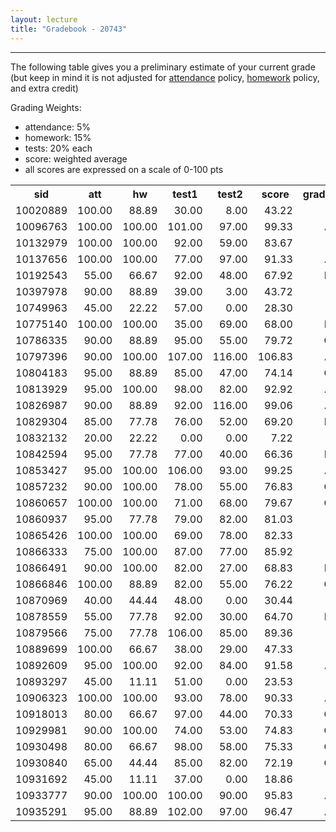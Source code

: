 ```yaml
---
layout: lecture
title: "Gradebook - 20743"
---
```


-----

The following table gives you a preliminary estimate of your current grade (but keep in mind it is not adjusted for <a href="../syllabus#attendance-policy">attendance</a> policy, <a href="../syllabus#hw-policy">homework</a> policy, and extra credit)

Grading Weights:

- attendance: 5%
- homework: 15%
- tests: 20% each
- score: weighted average
- all scores are expressed on a scale of 0-100 pts

<!-- html table generated in R 3.2.3 by xtable 1.8-2 package -->
<!-- Sat Apr 23 11:09:12 2016 -->
<table >
<tr> <th> sid </th> <th> att </th> <th> hw </th> <th> test1 </th> <th> test2 </th> <th> score </th> <th> grade </th>  </tr>
  <tr> <td align="right"> 10020889 </td> <td align="right"> 100.00 </td> <td align="right"> 88.89 </td> <td align="right"> 30.00 </td> <td align="right"> 8.00 </td> <td align="right"> 43.22 </td> <td align="right"> F </td> </tr>
  <tr> <td align="right"> 10096763 </td> <td align="right"> 100.00 </td> <td align="right"> 100.00 </td> <td align="right"> 101.00 </td> <td align="right"> 97.00 </td> <td align="right"> 99.33 </td> <td align="right"> A </td> </tr>
  <tr> <td align="right"> 10132979 </td> <td align="right"> 100.00 </td> <td align="right"> 100.00 </td> <td align="right"> 92.00 </td> <td align="right"> 59.00 </td> <td align="right"> 83.67 </td> <td align="right"> B </td> </tr>
  <tr> <td align="right"> 10137656 </td> <td align="right"> 100.00 </td> <td align="right"> 100.00 </td> <td align="right"> 77.00 </td> <td align="right"> 97.00 </td> <td align="right"> 91.33 </td> <td align="right"> A </td> </tr>
  <tr> <td align="right"> 10192543 </td> <td align="right"> 55.00 </td> <td align="right"> 66.67 </td> <td align="right"> 92.00 </td> <td align="right"> 48.00 </td> <td align="right"> 67.92 </td> <td align="right"> D </td> </tr>
  <tr> <td align="right"> 10397978 </td> <td align="right"> 90.00 </td> <td align="right"> 88.89 </td> <td align="right"> 39.00 </td> <td align="right"> 3.00 </td> <td align="right"> 43.72 </td> <td align="right"> F </td> </tr>
  <tr> <td align="right"> 10749963 </td> <td align="right"> 45.00 </td> <td align="right"> 22.22 </td> <td align="right"> 57.00 </td> <td align="right"> 0.00 </td> <td align="right"> 28.30 </td> <td align="right"> F </td> </tr>
  <tr> <td align="right"> 10775140 </td> <td align="right"> 100.00 </td> <td align="right"> 100.00 </td> <td align="right"> 35.00 </td> <td align="right"> 69.00 </td> <td align="right"> 68.00 </td> <td align="right"> D </td> </tr>
  <tr> <td align="right"> 10786335 </td> <td align="right"> 90.00 </td> <td align="right"> 88.89 </td> <td align="right"> 95.00 </td> <td align="right"> 55.00 </td> <td align="right"> 79.72 </td> <td align="right"> C </td> </tr>
  <tr> <td align="right"> 10797396 </td> <td align="right"> 90.00 </td> <td align="right"> 100.00 </td> <td align="right"> 107.00 </td> <td align="right"> 116.00 </td> <td align="right"> 106.83 </td> <td align="right"> A </td> </tr>
  <tr> <td align="right"> 10804183 </td> <td align="right"> 95.00 </td> <td align="right"> 88.89 </td> <td align="right"> 85.00 </td> <td align="right"> 47.00 </td> <td align="right"> 74.14 </td> <td align="right"> C </td> </tr>
  <tr> <td align="right"> 10813929 </td> <td align="right"> 95.00 </td> <td align="right"> 100.00 </td> <td align="right"> 98.00 </td> <td align="right"> 82.00 </td> <td align="right"> 92.92 </td> <td align="right"> A </td> </tr>
  <tr> <td align="right"> 10826987 </td> <td align="right"> 90.00 </td> <td align="right"> 88.89 </td> <td align="right"> 92.00 </td> <td align="right"> 116.00 </td> <td align="right"> 99.06 </td> <td align="right"> A </td> </tr>
  <tr> <td align="right"> 10829304 </td> <td align="right"> 85.00 </td> <td align="right"> 77.78 </td> <td align="right"> 76.00 </td> <td align="right"> 52.00 </td> <td align="right"> 69.20 </td> <td align="right"> D </td> </tr>
  <tr> <td align="right"> 10832132 </td> <td align="right"> 20.00 </td> <td align="right"> 22.22 </td> <td align="right"> 0.00 </td> <td align="right"> 0.00 </td> <td align="right"> 7.22 </td> <td align="right"> F </td> </tr>
  <tr> <td align="right"> 10842594 </td> <td align="right"> 95.00 </td> <td align="right"> 77.78 </td> <td align="right"> 77.00 </td> <td align="right"> 40.00 </td> <td align="right"> 66.36 </td> <td align="right"> D </td> </tr>
  <tr> <td align="right"> 10853427 </td> <td align="right"> 95.00 </td> <td align="right"> 100.00 </td> <td align="right"> 106.00 </td> <td align="right"> 93.00 </td> <td align="right"> 99.25 </td> <td align="right"> A </td> </tr>
  <tr> <td align="right"> 10857232 </td> <td align="right"> 90.00 </td> <td align="right"> 100.00 </td> <td align="right"> 78.00 </td> <td align="right"> 55.00 </td> <td align="right"> 76.83 </td> <td align="right"> C </td> </tr>
  <tr> <td align="right"> 10860657 </td> <td align="right"> 100.00 </td> <td align="right"> 100.00 </td> <td align="right"> 71.00 </td> <td align="right"> 68.00 </td> <td align="right"> 79.67 </td> <td align="right"> C </td> </tr>
  <tr> <td align="right"> 10860937 </td> <td align="right"> 95.00 </td> <td align="right"> 77.78 </td> <td align="right"> 79.00 </td> <td align="right"> 82.00 </td> <td align="right"> 81.03 </td> <td align="right"> B </td> </tr>
  <tr> <td align="right"> 10865426 </td> <td align="right"> 100.00 </td> <td align="right"> 100.00 </td> <td align="right"> 69.00 </td> <td align="right"> 78.00 </td> <td align="right"> 82.33 </td> <td align="right"> B </td> </tr>
  <tr> <td align="right"> 10866333 </td> <td align="right"> 75.00 </td> <td align="right"> 100.00 </td> <td align="right"> 87.00 </td> <td align="right"> 77.00 </td> <td align="right"> 85.92 </td> <td align="right"> B </td> </tr>
  <tr> <td align="right"> 10866491 </td> <td align="right"> 90.00 </td> <td align="right"> 100.00 </td> <td align="right"> 82.00 </td> <td align="right"> 27.00 </td> <td align="right"> 68.83 </td> <td align="right"> D </td> </tr>
  <tr> <td align="right"> 10866846 </td> <td align="right"> 100.00 </td> <td align="right"> 88.89 </td> <td align="right"> 82.00 </td> <td align="right"> 55.00 </td> <td align="right"> 76.22 </td> <td align="right"> C </td> </tr>
  <tr> <td align="right"> 10870969 </td> <td align="right"> 40.00 </td> <td align="right"> 44.44 </td> <td align="right"> 48.00 </td> <td align="right"> 0.00 </td> <td align="right"> 30.44 </td> <td align="right"> F </td> </tr>
  <tr> <td align="right"> 10878559 </td> <td align="right"> 55.00 </td> <td align="right"> 77.78 </td> <td align="right"> 92.00 </td> <td align="right"> 30.00 </td> <td align="right"> 64.70 </td> <td align="right"> D </td> </tr>
  <tr> <td align="right"> 10879566 </td> <td align="right"> 75.00 </td> <td align="right"> 77.78 </td> <td align="right"> 106.00 </td> <td align="right"> 85.00 </td> <td align="right"> 89.36 </td> <td align="right"> B </td> </tr>
  <tr> <td align="right"> 10889699 </td> <td align="right"> 100.00 </td> <td align="right"> 66.67 </td> <td align="right"> 38.00 </td> <td align="right"> 29.00 </td> <td align="right"> 47.33 </td> <td align="right"> F </td> </tr>
  <tr> <td align="right"> 10892609 </td> <td align="right"> 95.00 </td> <td align="right"> 100.00 </td> <td align="right"> 92.00 </td> <td align="right"> 84.00 </td> <td align="right"> 91.58 </td> <td align="right"> A </td> </tr>
  <tr> <td align="right"> 10893297 </td> <td align="right"> 45.00 </td> <td align="right"> 11.11 </td> <td align="right"> 51.00 </td> <td align="right"> 0.00 </td> <td align="right"> 23.53 </td> <td align="right"> F </td> </tr>
  <tr> <td align="right"> 10906323 </td> <td align="right"> 100.00 </td> <td align="right"> 100.00 </td> <td align="right"> 93.00 </td> <td align="right"> 78.00 </td> <td align="right"> 90.33 </td> <td align="right"> A </td> </tr>
  <tr> <td align="right"> 10918013 </td> <td align="right"> 80.00 </td> <td align="right"> 66.67 </td> <td align="right"> 97.00 </td> <td align="right"> 44.00 </td> <td align="right"> 70.33 </td> <td align="right"> C </td> </tr>
  <tr> <td align="right"> 10929981 </td> <td align="right"> 90.00 </td> <td align="right"> 100.00 </td> <td align="right"> 74.00 </td> <td align="right"> 53.00 </td> <td align="right"> 74.83 </td> <td align="right"> C </td> </tr>
  <tr> <td align="right"> 10930498 </td> <td align="right"> 80.00 </td> <td align="right"> 66.67 </td> <td align="right"> 98.00 </td> <td align="right"> 58.00 </td> <td align="right"> 75.33 </td> <td align="right"> C </td> </tr>
  <tr> <td align="right"> 10930840 </td> <td align="right"> 65.00 </td> <td align="right"> 44.44 </td> <td align="right"> 85.00 </td> <td align="right"> 82.00 </td> <td align="right"> 72.19 </td> <td align="right"> C </td> </tr>
  <tr> <td align="right"> 10931692 </td> <td align="right"> 45.00 </td> <td align="right"> 11.11 </td> <td align="right"> 37.00 </td> <td align="right"> 0.00 </td> <td align="right"> 18.86 </td> <td align="right"> F </td> </tr>
  <tr> <td align="right"> 10933777 </td> <td align="right"> 90.00 </td> <td align="right"> 100.00 </td> <td align="right"> 100.00 </td> <td align="right"> 90.00 </td> <td align="right"> 95.83 </td> <td align="right"> A </td> </tr>
  <tr> <td align="right"> 10935291 </td> <td align="right"> 95.00 </td> <td align="right"> 88.89 </td> <td align="right"> 102.00 </td> <td align="right"> 97.00 </td> <td align="right"> 96.47 </td> <td align="right"> A </td> </tr>
   </table>
